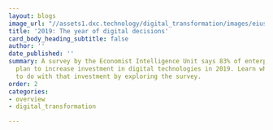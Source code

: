 ```yaml
---
layout: blogs
image_url: "//assets1.dxc.technology/digital_transformation/images/eiusurvey-bw.jpg"
title: '2019: The year of digital decisions'
card_body_heading_subtitle: false
author: ''
date_published: ''
summary: A survey by the Economist Intelligence Unit says 83% of enterprises surveyed
  plan to increase investment in digital technologies in 2019. Learn what they plan
  to do with that investment by exploring the survey.
order: 2
categories:
- overview
- digital_transformation

---
```

